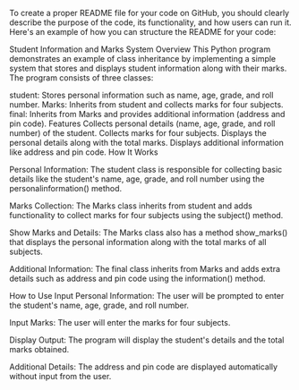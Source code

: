 
To create a proper README file for your code on GitHub, you should clearly describe the purpose of the code, its functionality, and how users can run it. Here's an example of how you can structure the README for your code:

Student Information and Marks System
Overview
This Python program demonstrates an example of class inheritance by implementing a simple system that stores and displays student information along with their marks. The program consists of three classes:

student: Stores personal information such as name, age, grade, and roll number.
Marks: Inherits from student and collects marks for four subjects.
final: Inherits from Marks and provides additional information (address and pin code).
Features
Collects personal details (name, age, grade, and roll number) of the student.
Collects marks for four subjects.
Displays the personal details along with the total marks.
Displays additional information like address and pin code.
How It Works

Personal Information: The student class is responsible for collecting basic details like the student's name, age, grade, and roll number using the personalinformation() method.

Marks Collection: The Marks class inherits from student and adds functionality to collect marks for four subjects using the subject() method.

Show Marks and Details: The Marks class also has a method show_marks() that displays the personal information along with the total marks of all subjects.

Additional Information: The final class inherits from Marks and adds extra details such as address and pin code using the information() method.

How to Use
Input Personal Information: The user will be prompted to enter the student's name, age, grade, and roll number.

Input Marks: The user will enter the marks for four subjects.

Display Output: The program will display the student's details and the total marks obtained.

Additional Details: The address and pin code are displayed automatically without input from the user.
